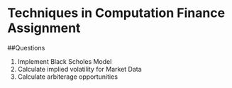 # Techniques in Computation Finance Assignment
##Questions
<ol>
<li>Implement Black Scholes Model
<li>Calculate implied volatility for Market Data
<li>Calculate arbiterage opportunities 
</ol>
